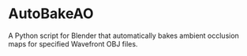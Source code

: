 # AutoBakeAO
A Python script for Blender that automatically bakes ambient occlusion maps for specified Wavefront OBJ files.

